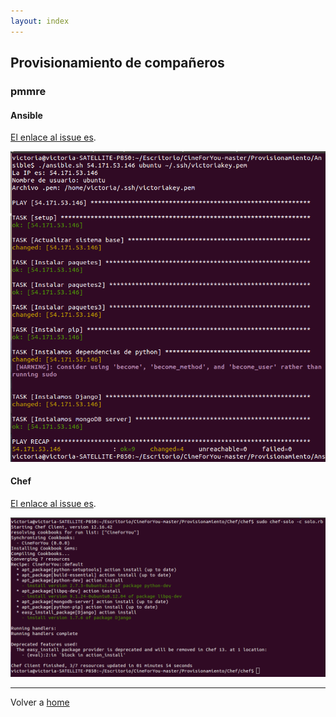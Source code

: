 ```yaml
---
layout: index
---
```


## Provisionamiento de compañeros

###  pmmre 

#### Ansible

[El enlace al issue es](https://github.com/pmmre/CineForYou/issues/19).

![pabloansible](https://github.com/STiago/Pictures/blob/master/ansiblepablo.png)

#### Chef

[El enlace al issue es](https://github.com/pmmre/CineForYou/issues/18).

![pablochef"](https://github.com/STiago/Pictures/blob/master/chefpablo.png)

---

Volver a [home](index)
